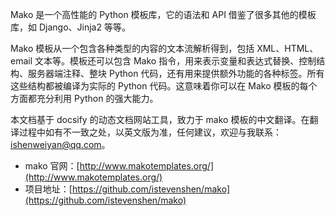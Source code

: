 Mako 是一个高性能的 Python 模板库，它的语法和 API 借鉴了很多其他的模板库，如 Django、Jinja2 等等。

Mako 模板从一个包含各种类型的内容的文本流解析得到，包括 XML、HTML、email 文本等。模板还可以包含 Mako 指令，用来表示变量和表达式替换、控制结构、服务器端注释、整块 Python 代码，还有用来提供额外功能的各种标签。所有这些结构都被编译为实际的 Python 代码。这意味着你可以在 Mako 模板的每个方面都充分利用 Python 的强大能力。

本文档基于 docsify 的动态文档网站工具，致力于 mako 模板的中文翻译。在翻译过程中如有不一致之处，以英文版为准，任何建议，欢迎与我联系：[ishenweiyan@qq.com](ishenweiyan@qq.com)。

- mako 官网：[http://www.makotemplates.org/](http://www.makotemplates.org/)
- 项目地址：[https://github.com/istevenshen/mako](https://github.com/istevenshen/mako)
